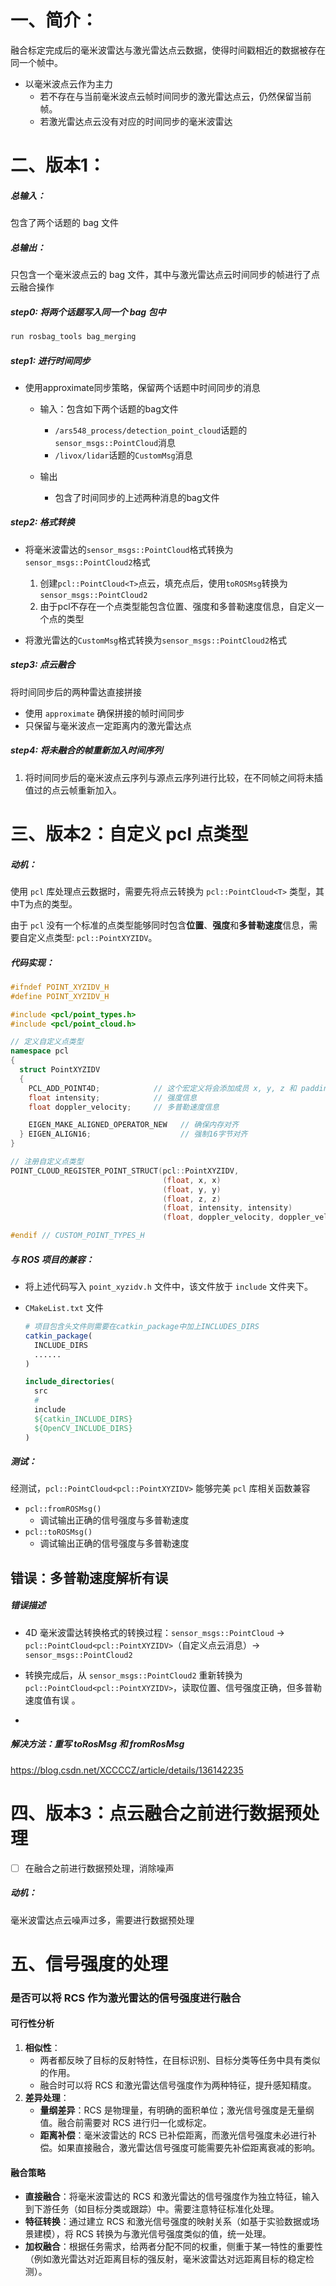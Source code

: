 # 一、简介：

融合标定完成后的毫米波雷达与激光雷达点云数据，使得时间戳相近的数据被存在同一个帧中。

- 以毫米波点云作为主力
  - 若不存在与当前毫米波点云帧时间同步的激光雷达点云，仍然保留当前帧。
  - 若激光雷达点云没有对应的时间同步的毫米波雷达

# 二、版本1：

##### 总输入：

包含了两个话题的 bag 文件

##### 总输出：

只包含一个毫米波点云的 bag 文件，其中与激光雷达点云时间同步的帧进行了点云融合操作

##### step0: 将两个话题写入同一个 bag 包中

```bash
run rosbag_tools bag_merging
```

##### step1: 进行时间同步

- 使用approximate同步策略，保留两个话题中时间同步的消息

  - 输入：包含如下两个话题的bag文件
    - `/ars548_process/detection_point_cloud`话题的`sensor_msgs::PointCloud`消息
    - `/livox/lidar`话题的`CustomMsg`消息

  - 输出
    - 包含了时间同步的上述两种消息的bag文件

##### step2: 格式转换

- 将毫米波雷达的`sensor_msgs::PointCloud`格式转换为`sensor_msgs::PointCloud2`格式
  1. 创建`pcl::PointCloud<T>`点云，填充点后，使用`toROSMsg`转换为`sensor_msgs::PointCloud2`
  2. 由于pcl不存在一个点类型能包含位置、强度和多普勒速度信息，自定义一个点的类型

- 将激光雷达的`CustomMsg`格式转换为`sensor_msgs::PointCloud2`格式 

##### step3: 点云融合

将时间同步后的两种雷达直接拼接

- 使用 `approximate` 确保拼接的帧时间同步
- 只保留与毫米波点一定距离内的激光雷达点

##### step4: 将未融合的帧重新加入时间序列

1. 将时间同步后的毫米波点云序列与源点云序列进行比较，在不同帧之间将未插值过的点云帧重新加入。

# 三、版本2：自定义 pcl 点类型

##### 动机：

使用 `pcl` 库处理点云数据时，需要先将点云转换为 `pcl::PointCloud<T>` 类型，其中T为点的类型。

由于 `pcl` 没有一个标准的点类型能够同时包含**位置**、**强度**和**多普勒速度**信息，需要自定义点类型: `pcl::PointXYZIDV`。

##### 代码实现：

```c++
#ifndef POINT_XYZIDV_H
#define POINT_XYZIDV_H

#include <pcl/point_types.h>
#include <pcl/point_cloud.h>

// 定义自定义点类型
namespace pcl
{
  struct PointXYZIDV
  {
    PCL_ADD_POINT4D;            // 这个宏定义将会添加成员 x, y, z 和 padding
    float intensity;            // 强度信息
    float doppler_velocity;     // 多普勒速度信息

    EIGEN_MAKE_ALIGNED_OPERATOR_NEW   // 确保内存对齐
  } EIGEN_ALIGN16;                    // 强制16字节对齐
}

// 注册自定义点类型
POINT_CLOUD_REGISTER_POINT_STRUCT(pcl::PointXYZIDV,
                                  (float, x, x)
                                  (float, y, y)
                                  (float, z, z)
                                  (float, intensity, intensity)
                                  (float, doppler_velocity, doppler_velocity))

#endif // CUSTOM_POINT_TYPES_H

```

##### 与 ROS 项目的兼容：

- 将上述代码写入 `point_xyzidv.h` 文件中，该文件放于 `include` 文件夹下。

- `CMakeList.txt` 文件

  ```cmake
  # 项目包含头文件则需要在catkin_package中加上INCLUDES_DIRS
  catkin_package(
    INCLUDE_DIRS
    ......
  )
  
  include_directories(
    src
    # 
    include
    ${catkin_INCLUDE_DIRS}
    ${OpenCV_INCLUDE_DIRS}
  )
  ```


##### 测试：

经测试，`pcl::PointCloud<pcl::PointXYZIDV>` 能够完美 `pcl` 库相关函数兼容

- `pcl::fromROSMsg()`
  - 调试输出正确的信号强度与多普勒速度
- `pcl::toROSMsg()`
  - 调试输出正确的信号强度与多普勒速度

## 错误：多普勒速度解析有误 

##### 错误描述

- 4D 毫米波雷达转换格式的转换过程：`sensor_msgs::PointCloud` -> `pcl::PointCloud<pcl::PointXYZIDV>`（自定义点云消息）-> `sensor_msgs::PointCloud2` 

- 转换完成后，从 `sensor_msgs::PointCloud2` 重新转换为 `pcl::PointCloud<pcl::PointXYZIDV>`，读取位置、信号强度正确，但多普勒速度值有误 。

- 

##### 解决方法：重写 toRosMsg 和 fromRosMsg

https://blog.csdn.net/XCCCCZ/article/details/136142235

# 四、版本3：点云融合之前进行数据预处理

- [ ] 在融合之前进行数据预处理，消除噪声

##### 动机：

毫米波雷达点云噪声过多，需要进行数据预处理



# 五、信号强度的处理

### **是否可以将 RCS 作为激光雷达的信号强度进行融合**

#### **可行性分析**

1. **相似性**：
   - 两者都反映了目标的反射特性，在目标识别、目标分类等任务中具有类似的作用。
   - 融合时可以将 RCS 和激光雷达信号强度作为两种特征，提升感知精度。
2. **差异处理**：
   - **量纲差异**：RCS 是物理量，有明确的面积单位；激光信号强度是无量纲值。融合前需要对 RCS 进行归一化或标定。
   - **距离补偿**：毫米波雷达的 RCS 已补偿距离，而激光信号强度未必进行补偿。如果直接融合，激光雷达信号强度可能需要先补偿距离衰减的影响。

#### **融合策略**

- **直接融合**：将毫米波雷达的 RCS 和激光雷达的信号强度作为独立特征，输入到下游任务（如目标分类或跟踪）中。需要注意特征标准化处理。
- **特征转换**：通过建立 RCS 和激光信号强度的映射关系（如基于实验数据或场景建模），将 RCS 转换为与激光信号强度类似的值，统一处理。
- **加权融合**：根据任务需求，给两者分配不同的权重，侧重于某一特性的重要性（例如激光雷达对近距离目标的强反射，毫米波雷达对远距离目标的稳定检测）。

